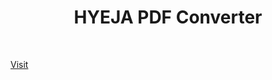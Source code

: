 <h1 align="center">HYEJA PDF Converter</h1>

  <br/>  
  
  [Visit](http://hyeja-pdf-converter.wanzargen.me/)
